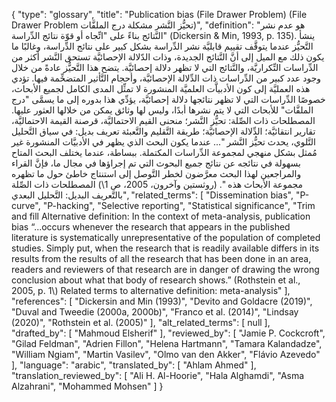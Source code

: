 {
    "type": "glossary",
    "title": "Publication bias (File Drawer Problem) (File Drawer Problem تحيُّز النَّشر مشكلة درج الملفَّات)",
    "definition": "هو عدم نشر النَّتائج بناءً على \"اتِّجاه أو قوّة نتائج الدِّراسة\" (Dickersin & Min, 1993, p. 135). ينشأ التَّحيُّز عندما يتوقَّف تقييم قابليَّة نشر الدِّراسة بشكل كبير على نتائج الدِّراسة، وغالبًا ما يكون ذلك مع الميل إلى أنَّ النَّتائج الجديدة، وذات الدّلالة الإحصائيَّة تستحق النَّشر أكثر من الدِّراسات التِّكراريَّة، والنَّتائج التي لا تظهر دلالة إحصائيَّة.  يتضح هذا التَّحيُّز عادةً من خلال وجود عدد كبير من الدِّراسات ذات الدِّلالة الإحصائيَّة، وأحجام التَّأثير المتضخِّمة فيها.  تؤدي هذه العمليَّة إلى كون الأدبياَّت العلميَّة المنشورة لا تمثِّل المدى الكامل لجميع الأبحاث، خصوصًا الدِّراسات التي لا تظهر نتائجها دلالة إحصائيَّة، يؤدِّي هذا بدوره إلى ما يسمَّى \"درج الملفَّات\" للأبحاث التي لا يتم نشرها أبدًا، وليس لها وثائق يمكن من خلالها العثور عليها.  المصطلحات ذات الصِّلة: تحيُّز النَّشر؛  منحنى القيم الاحتماليَّة،  قرصنة القيمة الاحتماليَّة،  تقارير انتقائيَّة؛  الدِّلالة الإحصائيَّة؛  طريقة التَّقليم والتَّعبئة تعريف بديل: في سياق التَّحليل التَّلوي، يحدث تحيُّز النَّشر \"... عندما يكون البحث الذي يظهر في الأدبيَّات المنشورة غير مُمثل بشكل منهجي لمجموعة الدِّراسات المكتملة. ببساطة، عندما يختلف البحث المتاح بسهولة في نتائجه عن نتائج جميع البحوث التي تم إجراؤها في مجال ما، فإنَّ القراء والمراجعين لهذا البحث معرَّضون لخطر التَّوصل إلى استنتاج خاطئ حول ما تظهره مجموعة الأبحاث هذه  \".  (روثستين وآخرون، 2005، ص 1\\) المصطلحات ذات الصِّلة بالتَّعريف البديل: التَّحليل البعدي",
    "related_terms": [
        "Dissemination bias",
        "P-curve",
        "P-hacking",
        "Selective reporting",
        "Statistical significance",
        "Trim and fill Alternative definition: In the context of meta-analysis, publication bias “...occurs whenever the research that appears in the published literature is systematically unrepresentative of the population of completed studies. Simply put, when the research that is readily available differs in its results from the results of all the research that has been done in an area, readers and reviewers of that research are in danger of drawing the wrong conclusion about what that body of research shows.” (Rothstein et al., 2005, p. 1\\) Related terms to alternative definition: meta-analysis"
    ],
    "references": [
        "Dickersin and Min (1993)",
        "Devito and Goldacre (2019)",
        "Duval and Tweedie (2000a, 2000b)",
        "Franco et al. (2014)",
        "Lindsay (2020)",
        "Rothstein et al. (2005)"
    ],
    "alt_related_terms": [
        null
    ],
    "drafted_by": [
        "Mahmoud Elsherif"
    ],
    "reviewed_by": [
        "Jamie P. Cockcroft",
        "Gilad Feldman",
        "Adrien Fillon",
        "Helena Hartmann",
        "Tamara Kalandadze",
        "William Ngiam",
        "Martin Vasilev",
        "Olmo van den Akker",
        "Flávio Azevedo"
    ],
    "language": "arabic",
    "translated_by": [
        "Ahlam Ahmed"
    ],
    "translation_reviewed_by": [
        "Ali H. Al-Hoorie",
        "Hala Alghamdi",
        "Asma Alzahrani",
        "Mohammed Mohsen"
    ]
}
